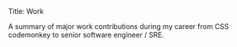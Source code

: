 Title: Work

A summary of major work contributions during my career from CSS codemonkey
to senior software engineer / SRE.
